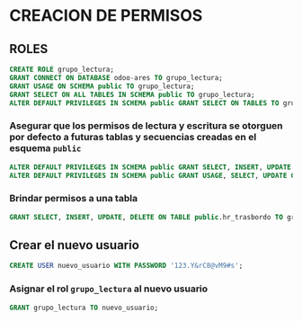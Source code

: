 # CREACION DE PERMISOS 

## ROLES

```sql
CREATE ROLE grupo_lectura;
GRANT CONNECT ON DATABASE odoo-ares TO grupo_lectura;
GRANT USAGE ON SCHEMA public TO grupo_lectura;
GRANT SELECT ON ALL TABLES IN SCHEMA public TO grupo_lectura;
ALTER DEFAULT PRIVILEGES IN SCHEMA public GRANT SELECT ON TABLES TO grupo_lectura;
```

### Asegurar que los permisos de lectura y escritura se otorguen por defecto a futuras tablas y secuencias creadas en el esquema `public`
```sql
ALTER DEFAULT PRIVILEGES IN SCHEMA public GRANT SELECT, INSERT, UPDATE ON TABLES TO grupo_lectura;
ALTER DEFAULT PRIVILEGES IN SCHEMA public GRANT USAGE, SELECT, UPDATE ON SEQUENCES TO grupo_lectura;
```

### Brindar permisos a una tabla
```sql
GRANT SELECT, INSERT, UPDATE, DELETE ON TABLE public.hr_trasbordo TO grupo_lectura;
```

## Crear el nuevo usuario
```sql
CREATE USER nuevo_usuario WITH PASSWORD '123.Y&rC8@vM9#s';
```

### Asignar el rol `grupo_lectura` al nuevo usuario
```sql
GRANT grupo_lectura TO nuevo_usuario;
```
